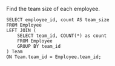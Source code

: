 Find the team size of each employee.

    SELECT employee_id, count AS team_size
    FROM Employee
    LEFT JOIN (
        SELECT team_id, COUNT(*) as count
        FROM Employee
        GROUP BY team_id
    ) Team
    ON Team.team_id = Employee.team_id;